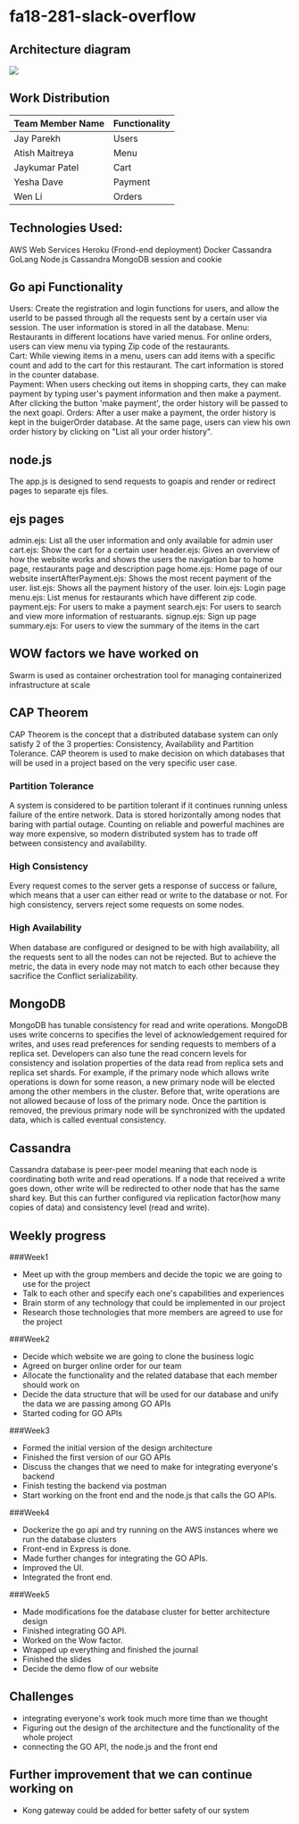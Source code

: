 # fa18-281-slack-overflow
## Architecture diagram
<img src=https://github.com/nguyensjsu/fa18-281-slack-overflow/blob/master/Architecture.png>

## Work Distribution
|Team Member Name|Functionality|
|-|-|
|Jay Parekh|Users|
|Atish Maitreya|Menu|
|Jaykumar Patel|Cart|
|Yesha Dave|Payment|
|Wen Li|Orders|


## Technologies Used:
AWS Web Services
Heroku (Frond-end deployment)
Docker
Cassandra
GoLang
Node.js
Cassandra
MongoDB
session and cookie

## Go api Functionality
  Users:
  Create the registration and login functions for users, and allow the userId to be passed through all the requests sent by a certain user via session. The user information is stored in all the database.
  Menu:
  Restaurants in different locations have varied menus. For online orders, users can view menu via typing Zip code of the restaurants.  
  Cart:
  While viewing items in a menu, users can add items with a specific count and add to the cart for this restaurant. The cart information is stored in the counter database.  
  Payment:
  When users checking out items in shopping carts, they can make payment by typing user's payment information and then make a payment. After clicking the button 'make payment', the order history will be passed to the next goapi.
  Orders:
  After a user make a payment, the order history is kept in the buigerOrder database. At the same page, users can view his own order history by clicking on "List all your order history".

## node.js
The app.js is designed to send requests to goapis and render or redirect pages to separate ejs files.  

## ejs pages
admin.ejs:
List all the user information and only available for admin user
cart.ejs:
Show the cart for a certain user
header.ejs:
Gives an overview of how the website works and shows the users the navigation bar to home page, restaurants page and description page
home.ejs:
Home page of our website
insertAfterPayment.ejs:
Shows the most recent payment of the user.
list.ejs:
Shows all the payment history of the user.
loin.ejs:
Login page
menu.ejs:
List menus for restaurants which have different zip code.
payment.ejs:
For users to make a payment
search.ejs:
For users to search and view more information of restuarants.
signup.ejs:
Sign up page
summary.ejs:
For users to view the summary of the items in the cart

## WOW factors we have worked on
  Swarm is used as container orchestration tool for managing containerized infrastructure at scale
## CAP Theorem
CAP Theorem is the concept that a distributed database system can only satisfy 2 of the 3 properties: Consistency, Availability and Partition Tolerance. CAP theorem is used to make decision on which databases that will be used in a project based on the very specific user case.
### Partition Tolerance
A system is considered to be partition tolerant if it continues running unless failure of the entire network. Data is stored horizontally among nodes that baring with partial outage. Counting on reliable and powerful machines are way more expensive, so modern distributed system has to trade off between consistency and availability.
### High Consistency
Every request comes to the server gets a response of success or failure, which means that a user can either read or write to the database or not. For high consistency, servers reject some requests on some nodes.
### High Availability
When database are configured or designed to be with high availability, all the requests sent to all the nodes can not be rejected. But to achieve the metric, the data in every node may not match to each other because they sacrifice the Conflict serializability.

## MongoDB
MongoDB has tunable consistency for read and write operations. MongoDB uses write concerns to specifies the level of acknowledgement required for writes, and uses read preferences for sending requests to members of a replica set. Developers can also tune the read concern levels for consistency and isolation properties of the data read from replica sets and replica set shards.
For example, if the primary node which allows write operations is down for some reason, a new primary node will be elected among the other members in the cluster. Before that, write operations are not allowed because of loss of the primary node. Once the partition is removed, the previous primary node will be synchronized with the updated data, which is called eventual consistency.

## Cassandra
Cassandra database is peer-peer model meaning that each node is coordinating both write and read operations. If a node that received a write goes down, other write will be redirected to other node that has the same shard key. But this can further configured via replication factor(how many copies of data) and consistency level (read and write).


## Weekly progress
###Week1
* Meet up with the group members and decide the topic we are going to use for the project
* Talk to each other and specify each one's capabilities and experiences
* Brain storm of any technology that could be implemented in our project
* Research those technologies that more members are agreed to use for the project

###Week2
* Decide which website we are going to clone the business logic
* Agreed on burger online order for our team
* Allocate the functionality and the related database that each member should work on
* Decide the data structure that will be used for our database and unify the data we are passing among GO APIs
* Started coding for GO APIs

###Week3
* Formed the initial version of the design architecture
* Finished the first version of our GO APIs
* Discuss the changes that we need to make for integrating everyone's backend
* Finish testing the backend via postman
* Start working on the front end and the node.js that calls the GO APIs.

###Week4
* Dockerize the go api and try running on the AWS instances where we run the database clusters
* Front-end in Express is done.
* Made further changes for integrating the GO APIs.
* Improved the UI.
* Integrated the front end.

###Week5
* Made modifications foe the database cluster for better architecture design
* Finished integrating GO API.
* Worked on the Wow factor.
* Wrapped up everything and finished the journal
* Finished the slides
* Decide the demo flow of our website


## Challenges
* integrating everyone's work took much more time than we thought
* Figuring out the design of the architecture and the functionality of the whole project
* connecting the GO API, the node.js and the front end

## Further improvement that we can continue working on
* Kong gateway could be added for better safety of our system
